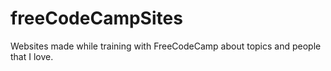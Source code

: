 # freeCodeCampSites
Websites made while training with FreeCodeCamp about topics and people that I love. 
